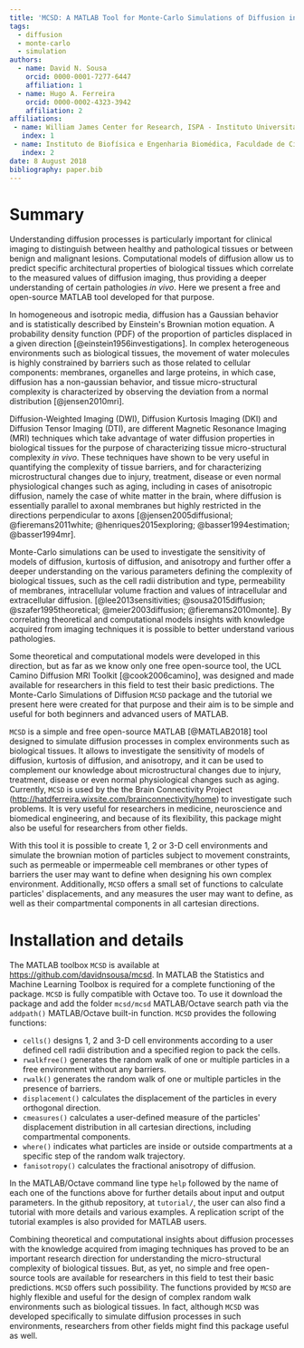 ```yaml
---
title: 'MCSD: A MATLAB Tool for Monte-Carlo Simulations of Diffusion in biological Tissues'
tags:
  - diffusion
  - monte-carlo
  - simulation
authors:
  - name: David N. Sousa
    orcid: 0000-0001-7277-6447
    affiliation: 1
  - name: Hugo A. Ferreira
    orcid: 0000-0002-4323-3942
    affiliation: 2
affiliations:
 - name: William James Center for Research, ISPA - Instituto Universitário
   index: 1
 - name: Instituto de Biofísica e Engenharia Biomédica, Faculdade de Ciências da Universidade de Lisboa
   index: 2
date: 8 August 2018
bibliography: paper.bib
---
```



# Summary

Understanding diffusion processes is particularly important for clinical imaging to distinguish between healthy and pathological tissues or between benign and malignant lesions. Computational models of diffusion allow us to predict specific architectural properties of biological tissues which correlate to the measured values of diffusion imaging, thus providing a deeper understanding of certain pathologies *in vivo*. Here we present a free and open-source MATLAB tool developed for that purpose.

In homogeneous and isotropic media, diffusion has a Gaussian behavior and is statistically described  by Einstein's Brownian motion equation. A probability density function (PDF) of the proportion of particles displaced in a given direction [@einstein1956investigations]. In complex heterogeneous environments such as biological tissues, the movement of water molecules is highly constrained by barriers such as those related to cellular components: membranes, organelles and large proteins, in which case, diffusion has a non-gaussian behavior, and tissue micro-structural complexity is characterized by observing the deviation from a normal distribution [@jensen2010mri].

Diffusion-Weighted Imaging (DWI), Diffusion Kurtosis Imaging (DKI) and Diffusion Tensor Imaging (DTI), are different Magnetic Resonance Imaging (MRI) techniques which take advantage of water diffusion properties in biological tissues for the purpose of characterizing tissue micro-structural complexity *in vivo*. These techniques have shown to be very useful in quantifying the complexity of tissue barriers, and for characterizing microstructural changes due to injury, treatment, disease or even normal physiological changes such as aging, including in cases of anisotropic diffusion, namely the case of white matter in the brain, where diffusion is essentially parallel to axonal membranes but highly restricted in the directions perpendicular to axons [@jensen2005diffusional; @fieremans2011white; @henriques2015exploring; @basser1994estimation; @basser1994mr].

Monte-Carlo simulations can be used to investigate the sensitivity of models of diffusion, kurtosis of diffusion, and anisotropy and further offer a deeper understanding on the various parameters defining the complexity of biological tissues, such as the cell radii distribution and type, permeability of membranes, intracellular volume fraction and values of intracellular and extracellular diffusion. [@lee2013sensitivities; @sousa2015diffusion; @szafer1995theoretical; @meier2003diffusion; @fieremans2010monte]. By correlating theoretical and computational models insights with knowledge acquired from imaging techniques it is possible to better understand various pathologies.

Some theoretical and computational models were developed in this direction, but as far as we know only one free open-source tool, the UCL Camino Diffusion MRI Toolkit [@cook2006camino], was designed and made available for researchers in this field to test their basic predictions. The Monte-Carlo Simulations of Diffusion `MCSD` package and the tutorial we present here were created for that purpose and their aim is to be simple and useful for both beginners and advanced users of MATLAB.

`MCSD` is a simple and free open-source MATLAB [@MATLAB2018] tool designed to simulate diffusion processes in complex environments such as biological tissues. It allows to investigate the sensitivity of models of diffusion, kurtosis of diffusion, and anisotropy, and it can be used to complement our knowledge about microstructural changes due to injury, treatment, disease or even normal physiological changes such as aging. Currently, `MCSD` is used by the the Brain Connectivity Project (http://hatdferreira.wixsite.com/brainconnectivity/home) to investigate such problems. It is very useful for researchers in medicine, neuroscience and biomedical engineering, and because of its flexibility, this package might also be useful for researchers from other fields. 

With this tool it is possible to create 1, 2 or 3-D cell environments and simulate the brownian motion of particles subject to movement constraints, such as permeable or impermeable cell membranes or other types of barriers the user may want to define when designing his own complex environment. Additionally, `MCSD` offers a small set of functions to calculate particles' displacements, and any measures the user may want to define, as well as their compartmental components in all cartesian directions.

# Installation and details

The MATLAB toolbox `MCSD` is available at https://github.com/davidnsousa/mcsd. In MATLAB the Statistics and Machine Learning Toolbox is required for a complete functioning of the package. `MCSD` is fully compatible with Octave too. To use it download the package and add the folder `mcsd/mcsd` MATLAB/Octave search path via the `addpath()` MATLAB/Octave built-in function. `MCSD` provides the following functions:

* `cells()` designs 1, 2 and 3-D cell environments according to a user defined cell radii distribution and a specified region to pack the cells.
* `rwalkfree()` generates the random walk of one or multiple particles in a free environment without any barriers.
* `rwalk()` generates the random walk of one or multiple particles in the presence of barriers.
* `displacement()` calculates the displacement of the particles in every orthogonal direction.
* `cmeasures()`  calculates a user-defined measure of the particles' displacement distribution in all cartesian directions, including compartmental components.
* `where()` indicates what particles are inside or outside compartments at a specific step of the random walk trajectory.
* `fanisotropy()` calculates the fractional anisotropy of diffusion.

In the MATLAB/Octave command line type `help` followed by the name of each one of the functions above for further details about input and output parameters. In the github repository, at `tutorial/`, the user can also find a tutorial with more details and various examples. A replication script of the tutorial examples is also provided for MATLAB users.

Combining theoretical and computational insights about diffusion processes with the knowledge acquired from imaging techniques has proved to be an important research direction for understanding the micro-structural complexity of biological tissues. But, as yet, no simple and free open-source tools are available for researchers in this field to test their basic predictions. `MCSD` offers such possibility. The functions provided by `MCSD` are highly flexible and useful for the design of complex random walk environments such as biological tissues. In fact, although `MCSD` was developed specifically to simulate diffusion processes in such environments, researchers from other fields might find this package useful as well.
